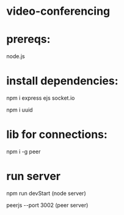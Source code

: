# video-conferencing

# prereqs:
node.js

# install dependencies:

npm i express ejs socket.io

npm i uuid

# lib for connections:

npm i -g peer

# run server

npm run devStart (node server) 

peerjs --port 3002 (peer server)
